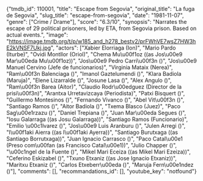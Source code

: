 {"tmdb_id": 110001, "title": "Escape from Segovia", "original_title": "La fuga de Segovia", "slug_title": "escape-from-segovia", "date": "1981-11-07", "genre": ["Crime / Drame"], "score": "6.3/10", "synopsis": "Narrates the escape of 29 political prisoners, led by ETA, from Segovia prison. Based on actual events.", "image": "https://image.tmdb.org/t/p/w185_and_h278_bestv2/prFWhVE7wsZ7HW3hE2kVNSF7Ukj.jpg", "actors": ["Xabier Elorriaga (Ion)", "Mario Pardo (Iturbe)", "Ovidi Montllor (Oriol)", "Chema Mu\u00f1oz ((as Jos\u00e9 Mar\u00eda Mu\u00f1oz))", "Jos\u00e9 Pedro Carri\u00f3n ()", "Jos\u00e9 Manuel Cervino (Jefe de funcionarios)", "Virginia Mataix (Nerea)", "Ram\u00f3n Balenciaga ()", "Imanol Gaztelumendi ()", "Klara Badiola (Maruja)", "Elene Lizarralde ()", "Josune Lasa ()", "Alex Angulo ()", "Ram\u00f3n Barea (Aitor)", "Claudio Rodr\u00edguez (Director de la prisi\u00f3n)", "Arantxa Urretavizcaya (Periodista)", "Patxi Bisquert ()", "Guillermo Montesinos ()", "Fernando Vivanco ()", "Abel Vit\u00f3n ()", "Santiago Ramos ()", "Aitor Badiola ()", "Txema Blasco (Juez)", "Paco Sag\u00e1rzazu ()", "Daniel Trepiana ()", "Juan Mar\u00eda Segues ()", "Iosu Galarraga ((as Josu Galarraga))", "Santiago Ramos (Funcionario)", "Emilio \u00c1lvarez ()", "Jos\u00e9 Luis Aranburu ()", "Julen Arregi ()", "I\u00f1aki Aierra ((as I\u00f1aki Ayerra))", "Santiago Burutxaga ((as Santiago Borrutxaga))", "Juan Ignacio Carrasco ()", "Paco Catal\u00e1 (Preso com\u00fan (as Francisco Catal\u00e1))", "Julio Chapper ()", "\u00c1ngel de la Fuente ()", "Mikel Mari Eceiza ((as Mikel Mari Ezeiza))", "Ceferino Eskizabel ()", "Txuno Etxaniz ((as Jose Ignacio Etxaniz))", "Maritxu Etxaniz ()", "Carlos Etxeberr\u00eda ()", "Maruja Fern\u00e1ndez ()"], "comments": [], "recommandations_id": [], "youtube_key": "notfound"}